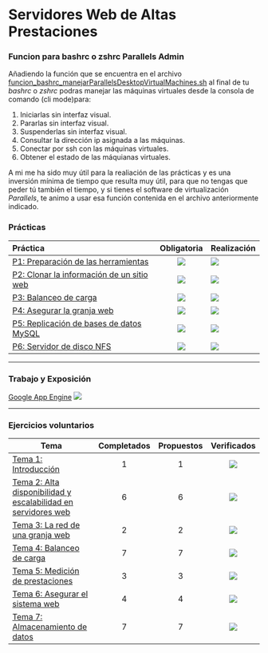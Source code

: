 # Servidores Web de Altas Prestaciones


### Funcion para bashrc o zshrc Parallels Admin
Añadiendo la función que se encuentra en el archivo [funcion_bashrc_manejarParallelsDesktopVirtualMachines.sh](https://github.com/pepitoenpeligro/SWAP/tree/master/funcion_bashrc_manejarParallelsDesktopVirtualMachines.sh) al final de tu *bashrc* o *zshrc* podras manejar las máquinas virtuales desde la consola de comando (cli mode)para:
1. Iniciarlas sin interfaz visual.
2. Pararlas sin interfaz visual.
3. Suspenderlas sin interfaz visual.
4. Consultar la dirección ip asignada a las máquinas.
5. Conectar por ssh con las máquinas virtuales.
6. Obtener el estado de las máquianas virtuales.

A mi me ha sido muy útil para la realiación de las prácticas y es una inversión mínima de tiempo que resulta muy útil, para que no tengas que peder tú también el tiempo, y si tienes el software de virtualización *Parallels*, te animo a usar esa función contenida en el archivo anteriormente indicado.

### Prácticas

| Práctica 	| Obligatoria 	| Realización 	|
|:--------	|:---------------------------------------------------------:	|----------------------------------------------------	|
| [P1: Preparación de las herramientas](https://github.com/pepitoenpeligro/SWAP/tree/master/practicas/p1) 	| ![](https://img.icons8.com/color/48/000000/checkmark.png) 	| ![](https://img.icons8.com/color/48/000000/ok.png) 	|
| [P2: Clonar la información de un sitio web](https://github.com/pepitoenpeligro/SWAP/tree/master/practicas/p2) 	| ![](https://img.icons8.com/color/48/000000/checkmark.png) 	| ![](https://img.icons8.com/color/48/000000/ok.png) 	|
| [P3: Balanceo de carga](https://github.com/pepitoenpeligro/SWAP/tree/master/practicas/p3) 	| ![](https://img.icons8.com/color/48/000000/checkmark.png) 	| ![](https://img.icons8.com/color/48/000000/ok.png) 	|
| [P4: Asegurar la granja web](https://github.com/pepitoenpeligro/SWAP/tree/master/practicas/p4) 	| ![](https://img.icons8.com/color/48/000000/checkmark.png) 	| ![](https://img.icons8.com/color/48/000000/ok.png) 	|
| [P5: Replicación de bases de datos MySQL](https://github.com/pepitoenpeligro/SWAP/tree/master/practicas/p5) 	| ![](https://img.icons8.com/color/48/000000/checkmark.png) 	| ![](https://img.icons8.com/color/48/000000/ok.png) 	|
| [P6: Servidor de disco NFS](https://github.com/pepitoenpeligro/SWAP/tree/master/practicas/p6) 	| ![](https://img.icons8.com/color/48/000000/checkmark.png) 	| ![](https://img.icons8.com/color/48/000000/ok.png) 	|



------

### Trabajo y Exposición

[Google App Engine](https://github.com/pepitoenpeligro/SWAP/tree/master/trabajo)
![](https://img.icons8.com/color/48/000000/ok.png)



------


### Ejercicios voluntarios
| Tema                                                                                                                                                          	| Completados 	| Propuestos 	|                        Verificados                        	|
|---------------------------------------------------------------------------------------------------------------------------------------------------------------	|:-----------:	|:----------:	|:---------------------------------------------------------:	|
| [Tema 1: Introducción](https://github.com/pepitoenpeligro/SWAP/blob/master/ejercicios_voluntarios/voluntarios_t1.md)                                          	|      1      	|      1     	| ![](https://img.icons8.com/color/48/000000/checkmark.png) 	|
| [Tema 2: Alta disponibilidad y escalabilidad en servidores web](https://github.com/pepitoenpeligro/SWAP/blob/master/ejercicios_voluntarios/voluntarios_t2.md) 	|      6      	|      6     	| ![](https://img.icons8.com/color/48/000000/checkmark.png) 	|
| [Tema 3: La red de una granja web](https://github.com/pepitoenpeligro/SWAP/blob/master/ejercicios_voluntarios/voluntarios_t3.md)                              	|      2      	|      2     	| ![](https://img.icons8.com/color/48/000000/checkmark.png) 	|
| [Tema 4: Balanceo de carga](https://github.com/pepitoenpeligro/SWAP/blob/master/ejercicios_voluntarios/voluntarios_t4.md)                                     	|      7      	|      7     	| ![](https://img.icons8.com/color/48/000000/checkmark.png) 	|
| [Tema 5: Medición de prestaciones](https://github.com/pepitoenpeligro/SWAP/blob/master/ejercicios_voluntarios/voluntarios_t5.md)                              	|      3      	|      3     	| ![](https://img.icons8.com/color/48/000000/checkmark.png) 	|
| [Tema 6: Asegurar el sistema web](https://github.com/pepitoenpeligro/SWAP/blob/master/ejercicios_voluntarios/voluntarios_t6.md)                               	|      4      	|      4     	| ![](https://img.icons8.com/color/48/000000/checkmark.png) 	|
| [Tema 7: Almacenamiento de datos](https://github.com/pepitoenpeligro/SWAP/blob/master/ejercicios_voluntarios/voluntarios_t7.md)                               	|      7      	|      7     	| ![](https://img.icons8.com/color/48/000000/checkmark.png) 	|